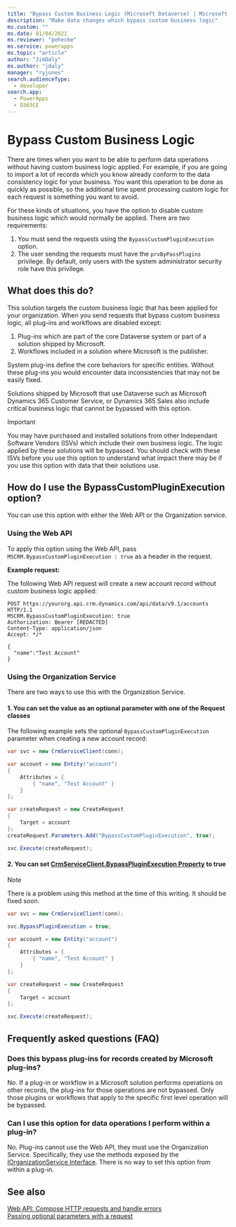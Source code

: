 ```yaml
---
title: "Bypass Custom Business Logic (Microsoft Dataverse) | Microsoft Docs" 
description: "Make data changes which bypass custom business logic" 
ms.custom: ""
ms.date: 01/04/2021
ms.reviewer: "pehecke"
ms.service: powerapps
ms.topic: "article"
author: "JimDaly" 
ms.author: "jdaly" 
manager: "ryjones" 
search.audienceType: 
  - developer
search.app: 
  - PowerApps
  - D365CE
---
```

# Bypass Custom Business Logic

There are times when you want to be able to perform data operations without having custom business logic applied. For example, if you are going to import a lot of records which you know already conform to the data consistency logic for your business. You want this operation to be done as quickly as possible, so the additional time spent processing custom logic for each request is something you want to avoid.  

For these kinds of situations, you have the option to disable custom business logic which would normally be applied. There are two requirements:

1. You must send the requests using the `BypassCustomPluginExecution` option.
1. The user sending the requests must have the `prvByPassPlugins` privilege. By default, only users with the system administrator security role have this privilege.

## What does this do?

This solution targets the custom business logic that has been applied for your organization. When you send requests that bypass custom business logic, all plug-ins and workflows are disabled except:

1. Plug-ins which are part of the core Dataverse system or part of a solution shipped by Microsoft.
1. Workflows included in a solution where Microsoft is the publisher.

System plug-ins define the core behaviors for specific entities. Without these plug-ins you would encounter data inconsistencies that may not be easily fixed.

Solutions shipped by Microsoft that use Dataverse such as Microsoft Dynamics 365 Customer Service, or Dynamics 365 Sales also include critical business logic that cannot be bypassed with this option.

> [!IMPORTANT]
> You may have purchased and installed solutions from other Independant Software Vendors (ISVs) which include their own business logic. The logic applied by these solutions will be bypassed. You should check with these ISVs before you use this option to understand what impact there may be if you use this option with data that their solutions use.

## How do I use the BypassCustomPluginExecution option?

You can use this option with either the Web API or the Organization service.

### Using the Web API

To apply this option using the Web API, pass `MSCRM.BypassCustomPluginExecution : true` as a header in the request.

**Example request:**

The following Web API request will create a new account record without custom business logic applied:

```http
POST https://yourorg.api.crm.dynamics.com/api/data/v9.1/accounts HTTP/1.1
MSCRM.BypassCustomPluginExecution: true
Authorization: Bearer [REDACTED]
Content-Type: application/json
Accept: */*

{
  "name":"Test Account"
}
```


### Using the Organization Service

There are two ways to use this with the Organization Service.

#### 1. You can set the value as an optional parameter with one of the Request classes

The following example sets the optional `BypassCustomPluginExecution` parameter when creating a new account record:

```csharp
var svc = new CrmServiceClient(conn);

var account = new Entity("account")
{
    Attributes = {
        { "name", "Test Account" }
    }
};

var createRequest = new CreateRequest
{
    Target = account
};
createRequest.Parameters.Add("BypassCustomPluginExecution", true);

svc.Execute(createRequest);
```

#### 2. You can set [CrmServiceClient.BypassPluginExecution Property](/dotnet/api/microsoft.xrm.tooling.connector.crmserviceclient.bypasspluginexecution) to true

> [!NOTE]
> There is a problem using this method at the time of this writing. It should be fixed soon.

```csharp
var svc = new CrmServiceClient(conn);

svc.BypassPluginExecution = true;

var account = new Entity("account")
{
    Attributes = {
        { "name", "Test Account" }
    }
};

var createRequest = new CreateRequest
{
    Target = account
};

svc.Execute(createRequest);
```



## Frequently asked questions (FAQ)

### Does this bypass plug-ins for records created by Microsoft plug-ins?

No. If a plug-in or workflow in a Microsoft solution performs operations on other records, the plug-ins for those operations are not bypassed. Only those plugins or workflows that apply to the specific first level operation will be bypassed.

### Can I use this option for data operations I perform within a plug-in?

No. Plug-ins cannot use the Web API, they must use the Organization Service. Specifically, they use the methods exposed by the [IOrganizationService Interface](org-service/iorganizationservice-interface.md). There is no way to set this option from within a plug-in.

## See also

[Web API: Compose HTTP requests and handle errors](webapi/compose-http-requests-handle-errors.md)<br />
[Passing optional parameters with a request](org-service/use-messages.md#passing-optional-parameters-with-a-request)

